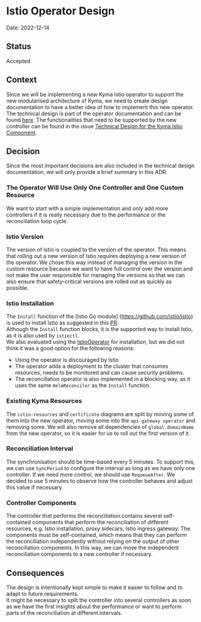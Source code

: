 # Istio Operator Design

Date: 2022-12-14

## Status

Accepted

## Context

Since we will be implementing a new Kyma Istio operator to support the new modularised architecture of Kyma, we need to create design documentation to have a better idea of how to implement this new operator.
The technical design is part of the operator documentation and can be found [here](https://github.com/kyma-project/istio/blob/main/docs/technical-design.md).
The functionalities that need to be supported by the new controller can be found in the issue [Technical Design for the Kyma Istio Component](https://github.com/kyma-project/istio/issues/32).

## Decision

Since the most important decisions are also included in the technical design documentation, we will only provide a brief summary in this ADR.

### The Operator Will Use Only One Controller and One Custom Resource
We want to start with a simple implementation and only add more controllers if it is really necessary due to the performance or the reconciliation loop cycle.

### Istio Version
The version of Istio is coupled to the version of the operator. This means that rolling out a new version of Istio requires deploying a new version of the operator.
We chose this way instead of managing the version in the custom resource because we want to have full control over the version and not make the user responsible for managing the versions so that we can also ensure 
that safety-critical versions are rolled out as quickly as possible.

### Istio Installation
The `Install` function of the [Istio Go module] (https://github.com/istio/istio) is used to install Istio as suggested in this [PR](https://github.tools.sap/xf-goat/kyma-istio-operator).  
Although the `Install` function blocks, it is the supported way to install Istio, as it is also used by `istioctl`.  
We also evaluated using the [IstioOperator](https://istio.io/latest/docs/setup/install/operator/) for installation, but we did not think it was a good option for the following reasons:
- Using the operator is discouraged by Istio
- The operator adds a deployment to the cluster that consumes resources, needs to be monitored and can cause security problems.
- The reconciliation operator is also implemented in a blocking way, as it uses the same `HelmReconciler` as the `Install` function.

### Existing Kyma Resources
The `istio-resources` and `certificate` diagrams are split by moving some of them into the new operator, moving some into the `api-gateway operator` and removing some.
We will also remove all dependencies of `global.domainName` from the new operator, so it is easier for us to roll out the first version of it.

### Reconciliation Interval
The synchronisation should be time-based every 5 minutes. To support this, we can use `SyncPeriod` to configure the interval as long as we have only one controller. If we need more control, we should use `RequeueAfter`.
We decided to use 5 minutes to observe how the controller behaves and adjust this value if necessary.

### Controller Components
The controller that performs the reconciliation contains several self-contained components that perform the reconciliation of different resources, e.g. Istio installation, proxy sidecars, Istio ingress gateway.
The components must be self-contained, which means that they can perform the reconciliation independently without relying on the output of other reconciliation components. 
In this way, we can move the independent reconciliation components to a new controller if necessary.

## Consequences
The design is intentionally kept simple to make it easier to follow and to adapt to future requirements.  
It might be necessary to split the controller into several controllers as soon as we have the first insights about the performance or want to perform parts of the reconciliation at different intervals.